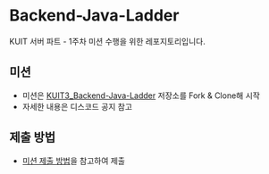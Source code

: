 # Backend-Java-Ladder
KUIT 서버 파트 - 1주차 미션 수행을 위한 레포지토리입니다.

## 미션
- 미션은 [KUIT3_Backend-Java-Ladder](https://github.com/Konkuk-KUIT/KUIT3_Backend-Java-Ladder) 저장소를 Fork & Clone해 시작
- 자세한 내용은 디스코드 공지 참고

## 제출 방법
- [미션 제출 방법](https://lavender-house-a0f.notion.site/Server_-1ef654a18417443498bea1d6caca77cd?pvs=4)을 참고하여 제출
